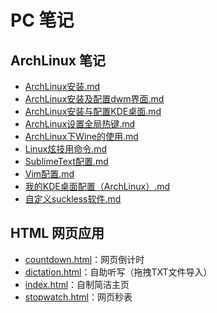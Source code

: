 # PC 笔记

## ArchLinux 笔记

* [ArchLinux安装.md](./ArchLinux/ArchLinux安装.md)
* [ArchLinux安装及配置dwm界面.md](./ArchLinux/ArchLinux安装及配置dwm界面.md)
* [ArchLinux安装与配置KDE桌面.md](./ArchLinux/ArchLinux安装与配置KDE桌面.md)
* [ArchLinux设置全局热键.md](./ArchLinux/ArchLinux设置全局热键.md)
* [ArchLinux下Wine的使用.md](./ArchLinux/ArchLinux下Wine的使用.md)
* [Linux炫技用命令.md](./ArchLinux/Linux炫技用命令.md)
* [SublimeText配置.md](./ArchLinux/SublimeText配置.md)
* [Vim配置.md](./ArchLinux/Vim配置.md)
* [我的KDE桌面配置（ArchLinux）.md](./ArchLinux/我的KDE桌面配置（ArchLinux）.md)
* [自定义suckless软件.md](./ArchLinux/自定义suckless软件.md)

## HTML 网页应用

* [countdown.html](./HTML/countdown.html)：网页倒计时
* [dictation.html](./HTML/dictation.html)：自助听写（拖拽TXT文件导入）
* [index.html](./HTML/index.html)：自制简洁主页
* [stopwatch.html](./HTML/stopwatch.html)：网页秒表

